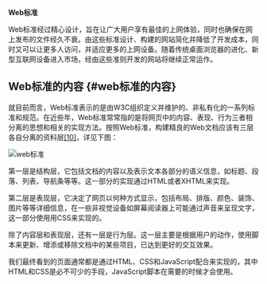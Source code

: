 **Web标准**

Web标准经过精心设计，旨在让广大用户享有最佳的上网体验，同时也确保在网上发布的文件经久不衰。由这些标准设计、构建的网站简化并降低了开发成本，同时又可以让更多人访问，并适应更多的上网设备。随着传统桌面浏览器的进化、新型互联网设备进入市场，经由这些准则开发的网站将继续正常运作。



## Web标准的内容 {#web标准的内容}

就目前而言，Web标准表示的是由W3C组织定义并维护的、非私有化的一系列标准和规范。在近些年，Web标准常常指的是将网页中的内容、表现、行为三者相分离的思想和相关的实现方法。按照Web标准，构建精良的Web文档应该有三层各自分离的资料层[\[10\]](https://yangjh.gitee.io/front-end/References.html#cite-10)，详见下图：

![](https://yangjh.gitee.io/front-end/images/webstandard.png "web标准")

第一层是结构层，它包括文档的内容以及表示文本各部分的语义信息，如标题、段落、列表、导航条等等。这一部分的实现通过HTML或者XHTML来实现。

第二层是表现层，它决定了网页以何种方式显示，包括布局、排版、颜色、装饰、图片等等详细信息，在一些非视觉设备如屏幕阅读器上可能通过声音来呈现文字，这一部分使用用CSS来实现的。

除了内容层和表现层，还有一层是行为层。这一层主要是根据用户的动作，使用脚本来更新、增添或移除文档中的某些项目，已达到更好的交互效果。

我们最终看到的页面通常都是通过HTML、CSS和JavaScript配合来实现的，其中HTML和CSS是必不可少的手段，JavaScript脚本在需要的时候才会使用。

